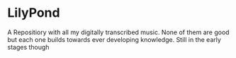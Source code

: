 # LilyPond
A Repositiory with all my digitally transcribed music. None of them are good but each one builds towards ever developing knowledge.
Still in the early stages though
